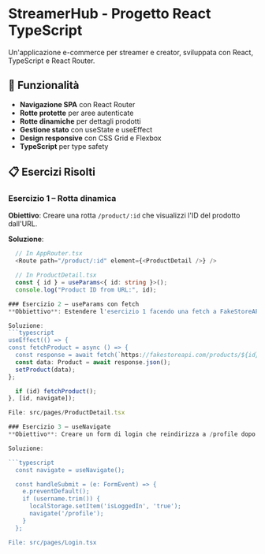 # StreamerHub - Progetto React TypeScript

Un'applicazione e-commerce per streamer e creator, sviluppata con React, TypeScript e React Router.

## 🚀 Funzionalità

- **Navigazione SPA** con React Router
- **Rotte protette** per aree autenticate
- **Rotte dinamiche** per dettagli prodotti
- **Gestione stato** con useState e useEffect
- **Design responsive** con CSS Grid e Flexbox
- **TypeScript** per type safety

## 📋 Esercizi Risolti

### Esercizio 1 – Rotta dinamica
  **Obiettivo**: Creare una rotta `/product/:id` che visualizzi l'ID del prodotto dall'URL.

  **Soluzione**:
  ```typescript
    // In AppRouter.tsx
    <Route path="/product/:id" element={<ProductDetail />} />

    // In ProductDetail.tsx
    const { id } = useParams<{ id: string }>();
    console.log("Product ID from URL:", id);

### Esercizio 2 – useParams con fetch
**Obbiettivo**: Estendere l'esercizio 1 facendo una fetch a FakeStoreAPI per ottenere i dettagli del prodotto.

Soluzione:
  ```typescript
  useEffect(() => {
  const fetchProduct = async () => {
    const response = await fetch(`https://fakestoreapi.com/products/${id}`);
    const data: Product = await response.json();
    setProduct(data);
  };
  
    if (id) fetchProduct();
  }, [id, navigate]);

File: src/pages/ProductDetail.tsx

### Esercizio 3 – useNavigate
**Obiettivo**: Creare un form di login che reindirizza a /profile dopo l'autenticazione.

Soluzione:

```typescript
    const navigate = useNavigate();

    const handleSubmit = (e: FormEvent) => {
      e.preventDefault();
      if (username.trim()) {
        localStorage.setItem('isLoggedIn', 'true');
        navigate('/profile');
      }
    };

File: src/pages/Login.tsx
